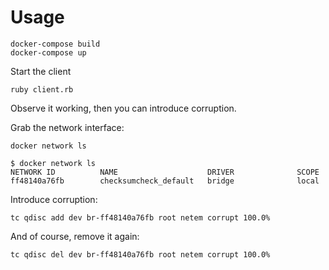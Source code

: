 # Usage

    docker-compose build
    docker-compose up

Start the client

    ruby client.rb

Observe it working, then you can introduce corruption.

Grab the network interface:

    docker network ls

```
$ docker network ls
NETWORK ID          NAME                    DRIVER              SCOPE
ff48140a76fb        checksumcheck_default   bridge              local
```

Introduce corruption:
  
    tc qdisc add dev br-ff48140a76fb root netem corrupt 100.0%

And of course, remove it again:
  
    tc qdisc del dev br-ff48140a76fb root netem corrupt 100.0%
